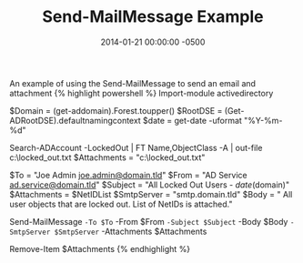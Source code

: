 ﻿---
layout: post
title:  Send-MailMessage Example
date:   2014-01-21 00:00:00 -0500
categories: IT
---






An example of using the Send-MailMessage to send an email and attachment
{% highlight powershell %}
Import-module activedirectory

$Domain = (get-addomain).Forest.toupper()
$RootDSE = (Get-ADRootDSE).defaultnamingcontext
$date = get-date -uformat "%Y-%m-%d"

Search-ADAccount -LockedOut | FT Name,ObjectClass -A | out-file c:\locked_out.txt
$Attachments = "c:\locked_out.txt"

$To = "Joe Admin <joe.admin@domain.tld>"
$From = "AD Service <ad.service@domain.tld>"
$Subject = "All Locked Out Users - $date ($domain)"
$Attachments = $NetIDList
$SmtpServer = "smtp.domain.tld"
$Body = " All user objects that are locked out. List of NetIDs is attached."

Send-MailMessage `
-To $To `
-From $From  `
-Subject $Subject `
-Body $Body `
-SmtpServer $SmtpServer `
-Attachments $Attachments

Remove-Item $Attachments
{% endhighlight %}


